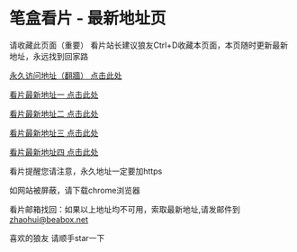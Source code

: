 # 笔盒看片 - 最新地址页

请收藏此页面（重要）
看片站长建议狼友Ctrl+D收藏本页面，本页随时更新最新地址，永远找到回家路

[永久访问地址（翻牆） 点击此处](https://beabox.net/)

[看片最新地址一 点击此处](https://uj4f1pnxtc0.wiki)

[看片最新地址二 点击此处](https://mukqa1d5x6.wiki)

[看片最新地址三 点击此处](https://uj4f1pnxtc0.wiki)

[看片最新地址四 点击此处](https://h7xna7kdrw0n.wiki)

看片提醒您请注意，永久地址一定要加https

如网站被屏蔽，请下载chrome浏览器

看片邮箱找回：如果以上地址均不可用，索取最新地址,请发邮件到 zhaohui@beabox.net

喜欢的狼友 请顺手star一下